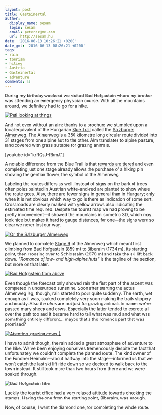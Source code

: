 ```yaml
---
layout: post
title: Gasteinertal
author:
  display_name: sesam
  login: sesam
  email: petersz@me.com
  url: http://sesam.hu
date: '2016-06-13 10:26:21 +0200'
date_gmt: '2016-06-13 08:26:21 +0200'
tags:
- rain
- tourism
- hiking
- Austria
- Gasteinertal
- adventure
comments: []
---
```


During my birthday weekend we visited Bad Hofgastein where my brother was attending an emergency physician course. With all the mountains around, we definitely had to go for a hike.

[![Peti looking at things](https://c2.staticflickr.com/8/7322/27517123865_b8d25ae036_b.jpg)](https://www.flickr.com/photos/sesamsys/27517123865/in/album-72157668496303370/ "Peti looking at things")

And not even without an aim: thanks to a brochure we stumbled upon a local equivalent of the Hungarian [Blue Trail](/2016/06/02/blue-trail-14) called the [Salzburger Almenweg](https://www.salzburger-almenweg.at/en). The Almenweg is a 350 kilometre long circular route divided into 31 stages from one alpine hut to the other. Alm translates to alpine pasture, land covered with grass suitable for grazing animals.

[youtube id="krRQaJ-RkmA"]

A notable difference from the Blue Trail is that [rewards are tiered](https://www.salzburger-almenweg.at/en/stages/hiking-pins) and even completing just one stage already allows the purchase of a hiking pin showing the gentian flower, the symbol of the Almenweg.

Labeling the routes differs as well. Instead of signs on the bark of trees often poles painted in Austrian white-and-red are planted to show where the route goes. Also, there are fewer signs in general than in Hungary; only when it is not obvious which way to go is there an indication of some sort. Crossroads are clearly marked with yellow arrows also indicating the estimated time required. Despite the tourist map we had proving to be pretty inconvenient—it showed the mountains in isometric 3D, which may look nice but makes it hard to gauge distances, for one—the signs were so clear we never lost our way.

[![On the Salzburger Almenweg](https://c6.staticflickr.com/8/7385/27411843021_d36b5698de_b.jpg)](https://www.flickr.com/photos/sesamsys/27411843021/in/album-72157668496303370/ "On the Salzburger Almenweg")

We planned to complete [Stage 9](https://www.salzburger-almenweg.at/en/stages/overview/biberalm-schlossalm-e82) of the Almenweg which meant first climbing from Bad Hofgastein (859 m) to Biberalm (1734 m), its starting point, then crossing over to Schlossalm (2070 m) and take the ski lift back down. _"Romance of low- and high-alpine huts"_ is the tagline of the section, but more on that later.

[![Bad Hofgastein from above](https://c1.staticflickr.com/8/7411/27206652960_4263d92171_b.jpg)](https://www.flickr.com/photos/sesamsys/27206652960/in/album-72157668496303370/ "Bad Hofgastein from above")

Even though the forecast only showed rain the first part of the ascent was completed in undisturbed sunshine. Soon after starting the actual Almenweg leg, though, rain started to pour quite suddenly. The earth, wet enough as it was, soaked completely very soon making the trails slippery and muddy. Also the _alms_ are not just for grazing animals in name: we've passed many sheep and cows. Especially the latter tended to excrete all over the path too and it became hard to tell what was mud and what was something entirely different… maybe that's the romance part that was promised?

[![Attention, grazing cows 🐄](https://c8.staticflickr.com/8/7712/27483385735_2b0e9788aa_b.jpg)](https://www.flickr.com/photos/sesamsys/27483385735/in/album-72157668496303370/ "Attention, grazing cows 🐄")

I have to admit though, the rain added a great atmosphere of adventure to the hike. We've been enjoying ourselves tremendously despite the fact that unfortunately we couldn't complete the planned route. The kind owner of the Fundner Heimalm—about halfway into the stage—informed us that we won't catch the last ski lift ride down so we decided to walk back to the town instead. It still took more than two hours from there and we were soaked through.

![Bad Hofgastein hike](http://sesam.hu/wp-content/uploads/2016/06/Screen-Shot-2016-06-13-at-10.05.10-1024x447.png)

Luckily the tourist office had a very relaxed attitude towards checking the stamps. Having the one from the starting point, Biberalm, was enough.

Now, of course, I want the diamond one, for completing the whole route.
